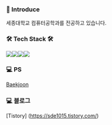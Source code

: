


<!--
**solyrion/solyrion** is a ✨ _special_ ✨ repository because its `README.md` (this file) appears on your GitHub profile.

Here are some ideas to get you started:

- 🔭 I’m currently working on ...
- 🌱 I’m currently learning ...
- 👯 I’m looking to collaborate on ...
- 🤔 I’m looking for help with ...
- 💬 Ask me about ...
- 📫 How to reach me: ...
- 😄 Pronouns: ...
- ⚡ Fun fact: ...
-->
### 👋 Introduce

세종대학교 컴퓨터공학과를 전공하고 있습니다.

### 🛠 Tech Stack 🛠

<img src="https://img.shields.io/badge/Python-3776AB?style=flat-square&logo=python&logoColor=white"/><img src="https://img.shields.io/badge/Django-092E20?style=flat-square&logo=django&logoColor=white"/><img src="https://img.shields.io/badge/C-A8B9CC?style=flat-square&logo=C&logoColor=white"/><a target="_blank"><img src="https://img.shields.io/badge/Spring-6DB33F?style=flat-square&logo=spring&logoColor=white"/></a>

### 💻 PS

[Baekjoon](https://solved.ac/profile/ert1015 "Baekjoon")

### 💻 블로그
[Tistory] (https://sde1015.tistory.com/)














